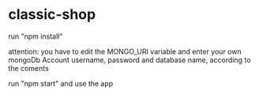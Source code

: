 # classic-shop
run "npm install"

attention: you have to edit the MONGO_URI variable and enter your own mongoDb Account username, password and database name, according to the coments

run "npm start" and use the app
